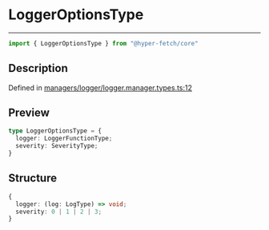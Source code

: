 

# LoggerOptionsType

<div class="api-docs__separator">

---

</div><div class="api-docs__import">

```ts
import { LoggerOptionsType } from "@hyper-fetch/core"
```

</div><div class="api-docs__section">

## Description

</div><div class="api-docs__description"><span class="api-docs__do-not-parse">



</span></div><p class="api-docs__definition">

Defined in [managers/logger/logger.manager.types.ts:12](https://github.com/BetterTyped/hyper-fetch/blob/3fe127e9/packages/core/src/managers/logger/logger.manager.types.ts#L12)

</p><div class="api-docs__section">

## Preview

</div><div class="api-docs__preview type">

```ts
type LoggerOptionsType = {
  logger: LoggerFunctionType; 
  severity: SeverityType; 
}
```

</div><div class="api-docs__section">

## Structure

</div><div class="api-docs__returns">

```ts
{
  logger: (log: LogType) => void;
  severity: 0 | 1 | 2 | 3;
}
```

</div>
